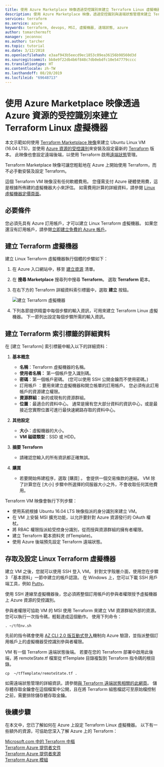 ```yaml
---
title: 使用 Azure Marketplace 映像透過受控識別來建立 Terraform Linux 虛擬機器
description: 使用 Azure Marketplace 映像，透過受控識別與遠端狀態管理來建立 Terraform Linux 虛擬機器，輕鬆地將資源部署至 Azure。
services: terraform
ms.service: azure
keywords: terraform, devops, MSI, 虛擬機器, 遠端狀態, azure
author: tomarchermsft
manager: jeconnoc
ms.author: tarcher
ms.topic: tutorial
ms.date: 3/12/2018
ms.openlocfilehash: e3aaf943b5eecd9ec1853c09ea36156b98560d3d
ms.sourcegitcommit: bb8e9f22db4b6f848c7db0ebdfc10e547779cccc
ms.translationtype: HT
ms.contentlocale: zh-TW
ms.lasthandoff: 08/20/2019
ms.locfileid: "69648713"
---
```

# <a name="use-an-azure-marketplace-image-to-create-a-terraform-linux-virtual-machine-with-managed-identities-for-azure-resources"></a>使用 Azure Marketplace 映像透過 Azure 資源的受控識別來建立 Terraform Linux 虛擬機器

本文示範如何使用 [Terraform Marketplace 映像](https://azuremarketplace.microsoft.com/marketplace/apps/azure-oss.terraform?tab=Overview)來建立 Ubuntu Linux VM (16.04 LTS)，並使用 [Azure 資源的受控識別](https://docs.microsoft.com/azure/active-directory/managed-service-identity/overview)來安裝及設定最新的 [Terraform](https://www.terraform.io/intro/index.html) 版本。 此映像也會設定遠端後端，以使用 Terraform 啟用[遠端狀態](https://www.terraform.io/docs/state/remote.html)管理。 

Terraform Marketplace 映像可讓您輕鬆地在 Azure 上開始使用 Terraform，而不必手動安裝及設定 Terraform。 

這個 Terraform VM 映像沒有任何軟體費用。 您僅需支付 Azure 硬體使用費，這是根據所佈建的虛擬機器大小來評估。 如需費用計算的詳細資料，請參閱 [Linux 虛擬機器定價頁面](https://azure.microsoft.com/pricing/details/virtual-machines/linux/)。

## <a name="prerequisites"></a>必要條件
您必須先具有 Azure 訂用帳戶，才可以建立 Linux Terraform 虛擬機器。 如果您還沒有訂用帳戶，請參閱[立即建立免費的 Azure 帳戶](https://azure.microsoft.com/free/)。  

## <a name="create-your-terraform-virtual-machine"></a>建立 Terraform 虛擬機器 

建立 Linux Terraform 虛擬機器執行個體的步驟如下： 

1. 在 Azure 入口網站中，移至 [建立資源](https://ms.portal.azure.com/#create/hub) 清單。

2. 在 **搜尋 Marketplace** 搜尋列中搜尋 **Terraform**。 選取 **Terraform** 範本。 

3. 在右下方的 Terraform 詳細資料索引標籤中，選取 **建立** 按鈕。

    ![建立 Terraform 虛擬機器](media/terraformmsi.png)

4. 下列各節提供精靈中每個步驟的輸入資訊，可用來建立 Terraform Linux 虛擬機器。 下一節列出設定每個步驟所需的輸入資訊。

## <a name="details-on-the-create-terraform-tab"></a>建立 Terraform 索引標籤的詳細資料

在 [建立 Terraform]  索引標籤中輸入以下的詳細資料：

1. **基本概念**
    
   * **名稱**：Terraform 虛擬機器的名稱。
   * **使用者名稱：** 第一個帳戶登入識別碼。
   * **密碼**：第一個帳戶密碼。 (您可以使用 SSH 公開金鑰而不使用密碼。)
   * 訂用帳戶  ：要用來建立虛擬機器和開立帳單的訂用帳戶。 您必須有此訂用帳戶的資源建立權限。
   * **資源群組**：新的或現有的資源群組。
   * **位置**：最適合的資料中心。 通常是擁有您大部分資料的資訊中心，或是最接近您實際位置可進行最快速網路存取的資料中心。

2. **其他設定**

   * **大小**：虛擬機器的大小。 
   * **VM 磁碟類型**：SSD 或 HDD。

3. **摘要 Terraform**

   * 請確認您輸入的所有資訊都正確無誤。 

4. **購買**

   * 若要開始佈建程序，選取 [購買]  。 會提供一個交易條款的連結。 VM 除了計算您在 [大小] 步驟中所選擇的伺服器大小之外，不會收取任何其他費用。

Terraform VM 映像會執行下列步驟：

* 使用系統根據 Ubuntu 16.04 LTS 映像指派的身分識別來建立 VM。
* 在 VM 上安裝 MSI 擴充功能，以允許要針對 Azure 資源發行的 OAuth 權杖。
* 將 RBAC 權限指派給受控身分識別，從而授與資源群組的擁有者權限。
* 建立 Terraform 範本資料夾 (tfTemplate)。
* 使用 Azure 後端預先設定 Terraform 遠端狀態。

## <a name="access-and-configure-a-linux-terraform-virtual-machine"></a>存取及設定 Linux Terraform 虛擬機器

建立 VM 之後，您就可以使用 SSH 登入 VM。 針對文字殼層介面，使用您在步驟 3 「基本資料」一節中建立的帳戶認證。 在 Windows 上，您可以下載 SSH 用戶端工具，例如 [Putty](https://www.putty.org/)。

使用 SSH 連線至虛擬機器後，您必須將整個訂用帳戶的參與者權限授予虛擬機器上 Azure 資源的受控識別。 

參與者權限可協助 VM 的 MSI 使用 Terraform 來建立 VM 資源群組外部的資源。 您可以執行一次指令碼，輕鬆達成這個動作。 使用下列命令：

`. ~/tfEnv.sh`

先前的指令碼會使用 [AZ CLI 2.0 版互動式登入](https://docs.microsoft.com/cli/azure/authenticate-azure-cli?view=azure-cli-latest#sign-in-interactively)機制向 Azure 驗證，並指派整個訂用帳戶上的虛擬機器受控識別參與者權限。 

 VM 有一個 Terraform 遠端狀態後端。 若要在您的 Terraform 部署中啟用此後端，將 remoteState.tf 檔案從 tfTemplate 目錄複製到 Terraform 指令碼的根目錄。  

 `cp  ~/tfTemplate/remoteState.tf .`

 如需遠端狀態管理的詳細資訊，請參閱[與 Terraform 遠端狀態相關的此網頁](https://www.terraform.io/docs/state/remote.html)。 儲存體存取金鑰會在這個檔案中公開，且在將 Terraform 組態檔認可至原始檔控制之前，需要排除儲存體存取金鑰。

## <a name="next-steps"></a>後續步驟
在本文中，您已了解如何在 Azure 上設定 Terraform Linux 虛擬機器。 以下有一些額外的資源，可協助您深入了解 Azure 上的 Terraform： 

 [Microsoft.com 中的 Terraform 中樞](https://docs.microsoft.com/azure/terraform/)  
 [Terraform Azure 提供者文件](https://aka.ms/terraform)  
 [Terraform Azure 提供者來源](https://aka.ms/tfgit)  
 [Terraform Azure 模組](https://aka.ms/tfmodules)
 


















